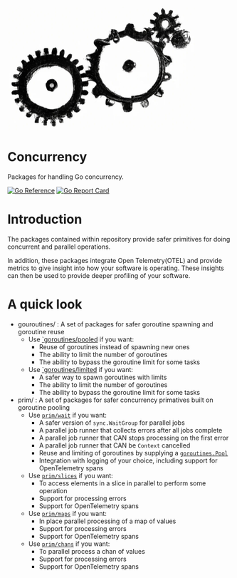 <img src="./gears.jpg"  width="424" height="280">

# Concurrency
Packages for handling Go concurrency.

[![Go Reference](https://pkg.go.dev/badge/github.com/gostdlib/concurrency/concurrency.svg)](https://pkg.go.dev/github.com/gostdlib/concurrency/)
[![Go Report Card](https://goreportcard.com/badge/github.com/gostdlib/concurrency)](https://goreportcard.com/report/github.com/gostdlib/concurrency)

# Introduction

The packages contained within repository provide safer primitives for doing concurrent and parallel operations. 

In addition, these packages integrate Open Telemetry(OTEL) and provide metrics to give insight into how your software is operating. These insights can then be used to provide deeper profiling of your software.  

# A quick look
- gouroutines/ : A set of packages for safer goroutine spawning and goroutine reuse
    - Use [`goroutines/pooled](https://pkg.go.dev/github.com/gostdlib/goroutines/pooled) if you want:
        - Reuse of goroutines instead of spawning new ones
        - The ability to limit the number of goroutines
        - The ability to bypass the goroutine limit for some tasks
    - Use [`goroutines/limited](https://pkg.go.dev/github.com/gostdlib/goroutines/limited) if you want:
        - A safer way to spawn goroutines with limits
        - The ability to limit the number of goroutines
        - The ability to bypass the goroutine limit for some tasks
- prim/ : A set of packages for safer concurrency primatives built on goroutine pooling
    - Use [`prim/wait`](https://pkg.go.dev/github.com/gostdlib/concurrency/prim/wait#Group) if you want:
        - A safer version of `sync.WaitGroup` for parallel jobs
        - A parallel job runner that collects errors after all jobs complete
        - A parallel job runner that CAN stops processing on the first error
        - A parallel job runner that CAN be `Context` cancelled
        - Reuse and limiting of goroutines by supplying a [`goroutines.Pool`](https://pkg.go.dev/github.com/gostdlib/goroutines#Pool)
        - Integration with logging of your choice, including support for OpenTelemetry spans
    - Use [`prim/slices`](https://pkg.go.dev/github.com/gostdlib/concurrency/prim/slice#Access) if you want:
        - To access elements in a slice in parallel to perform some operation
        - Support for processing errors
        - Support for OpenTelemetry spans
    - Use [`prim/maps`](https://pkg.go.dev/github.com/gostdlib/concurrency/prim/map#Access) if you want:
        - In place parallel processing of a map of values
        - Support for processing errors
        - Support for OpenTelemetry spans
    - Use [`prim/chans`](https://pkg.go.dev/github.com/gostdlib/concurrency/prim/chans#Access) if you want:
        - To parallel process a chan of values
        - Support for processing errors
        - Support for OpenTelemetry spans
